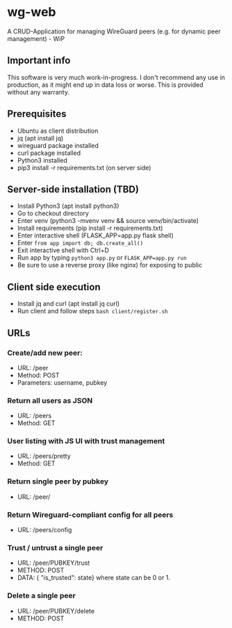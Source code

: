 # wg-web
A CRUD-Application for managing WireGuard peers (e.g. for dynamic peer management) - WiP

## Important info

This software is very much work-in-progress. I don't recommend any use in production,
as it might end up in data loss or worse. This is provided without any warranty.

## Prerequisites

* Ubuntu as client distribution
* jq (apt install jq)
* wireguard package installed
* curl package installed
* Python3 installed
* pip3 install -r requirements.txt (on server side)

## Server-side installation (TBD)
* Install Python3 (apt install python3)
* Go to checkout directory
* Enter venv (python3 -mvenv venv && source venv/bin/activate)
* Install requirements (pip install -r requirements.txt)
* Enter interactive shell (FLASK_APP=app.py flask shell)
* Enter ```from app import db; db.create_all()```
* Exit interactive shell with Ctrl+D
* Run app by typing ```python3 app.py``` or ```FLASK_APP=app.py run```
* Be sure to use a reverse proxy (like nginx) for exposing to public


## Client side execution
* Install jq and curl (apt install jq curl)
* Run client and follow steps ```bash client/register.sh```

## URLs

### Create/add new peer:
* URL: /peer
* Method: POST
* Parameters: username, pubkey

### Return all users as JSON
* URL: /peers
* Method: GET

### User listing with JS UI with trust management
* URL: /peers/pretty
* Method: GET

### Return single peer by pubkey
* URL: /peer/<pubkey>

### Return Wireguard-compliant config for all peers
* URL: /peers/config

### Trust / untrust a single peer
* URL: /peer/PUBKEY/trust
* METHOD: POST
* DATA: { "is_trusted": state} where state can be 0 or 1.

### Delete a single peer
* URL: /peer/PUBKEY/delete
* METHOD: POST
